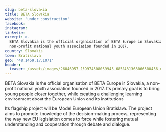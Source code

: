 ```yaml
---
slug: beta-slovakia
title: BETA Slovakia
website: 'under construction'
facebook:
instagram:
linkedin:
excerpt: >-
  BETA Slovakia is the official organisation of BETA Europe in Slovakia, a
  non-profit national youth association founded in 2017.
country: Slovakia
town: Bratislava
geo: '48.1459,17.1071'
header:
  teaser: /assets/images/26046957_159974508059945_6850431363066300456_n.png
---
```

BETA Slovakia is the official organisation of BETA Europe in Slovakia, a non-profit national youth association founded in 2017. Its primary goal is to bring young people closer together, while creating a challenging learning environment about the European Union and its institutions.

Its flagship project will be Model European Union Bratislava. The project aims to promote knowledge of the decision-making process, representing the way new EU legislation comes to force while fostering mutual understanding and cooperation through debate and dialogue.
